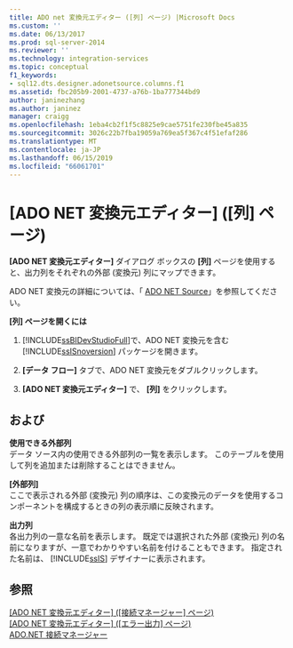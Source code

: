 ```yaml
---
title: ADO net 変換元エディター ([列] ページ) |Microsoft Docs
ms.custom: ''
ms.date: 06/13/2017
ms.prod: sql-server-2014
ms.reviewer: ''
ms.technology: integration-services
ms.topic: conceptual
f1_keywords:
- sql12.dts.designer.adonetsource.columns.f1
ms.assetid: fbc205b9-2001-4737-a76b-1ba777344bd9
author: janinezhang
ms.author: janinez
manager: craigg
ms.openlocfilehash: 1eba4cb2f1f5c8825e9cae5751fe230fbe45a835
ms.sourcegitcommit: 3026c22b7fba19059a769ea5f367c4f51efaf286
ms.translationtype: MT
ms.contentlocale: ja-JP
ms.lasthandoff: 06/15/2019
ms.locfileid: "66061701"
---
```

# <a name="ado-net-source-editor-columns-page"></a>[ADO NET 変換元エディター] ([列] ページ)
  **[ADO NET 変換元エディター]** ダイアログ ボックスの **[列]** ページを使用すると、出力列をそれぞれの外部 (変換元) 列にマップできます。  
  
 ADO NET 変換元の詳細については、「 [ADO NET Source](data-flow/ado-net-source.md)」を参照してください。  
  
 **[列] ページを開くには**  
  
1.  [!INCLUDE[ssBIDevStudioFull](../includes/ssbidevstudiofull-md.md)]で、ADO NET 変換元を含む [!INCLUDE[ssISnoversion](../includes/ssisnoversion-md.md)] パッケージを開きます。  
  
2.  **[データ フロー]** タブで、ADO NET 変換元をダブルクリックします。  
  
3.  **[ADO NET 変換元エディター]** で、 **[列]** をクリックします。  
  
## <a name="options"></a>および  
 **使用できる外部列**  
 データ ソース内の使用できる外部列の一覧を表示します。 このテーブルを使用して列を追加または削除することはできません。  
  
 **[外部列]**  
 ここで表示される外部 (変換元) 列の順序は、この変換元のデータを使用するコンポーネントを構成するときの列の表示順に反映されます。  
  
 **出力列**  
 各出力列の一意な名前を表示します。 既定では選択された外部 (変換元) 列の名前になりますが、一意でわかりやすい名前を付けることもできます。 指定された名前は、 [!INCLUDE[ssIS](../includes/ssis-md.md)] デザイナーに表示されます。  
  
## <a name="see-also"></a>参照  
 [[ADO NET 変換元エディター] &#40;[接続マネージャー] ページ&#41;](../../2014/integration-services/ado-net-source-editor-connection-manager-page.md)   
 [[ADO NET 変換元エディター] &#40;[エラー出力] ページ&#41;](../../2014/integration-services/ado-net-source-editor-error-output-page.md)   
 [ADO.NET 接続マネージャー](connection-manager/ado-net-connection-manager.md)  
  
  
